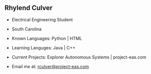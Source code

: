 ## Rhylend Culver
- Electrical Engineering Student
- South Carolina

- Known Languages: Python | HTML
- Learning Languges: Java | C++
- Current Projects: Explorer Autonomous Systems | project-eas.com
- Email me at: rculver@project-eas.com
<!--
**rculv/rculv** is a ✨ _special_ ✨ repository because its `README.md` (this file) appears on your GitHub profile.

Here are some ideas to get you started:

- 🔭 I’m currently working on ...
- 🌱 I’m currently learning ...
- 👯 I’m looking to collaborate on ...
- 🤔 I’m looking for help with ...
- 💬 Ask me about ...
- 📫 How to reach me: ...
- 😄 Pronouns: ...
- ⚡ Fun fact: ...
-->
